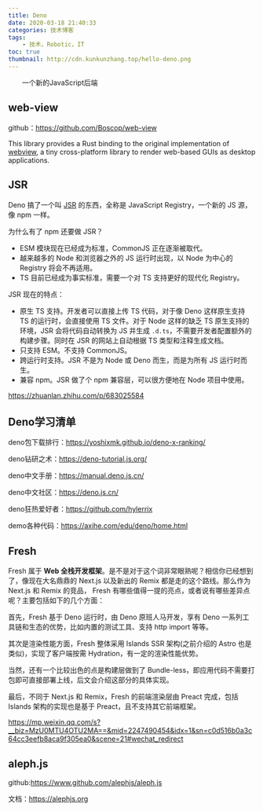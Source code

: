 ```yaml
---
title: Deno
date: 2020-03-18 21:40:33
categories: 技术博客
tags:
    - 技术，Robotic，IT
toc: true
thumbnail: http://cdn.kunkunzhang.top/hello-deno.png
---
```


　　一个新的JavaScript后端

<!--more-->



## web-view

github：https://github.com/Boscop/web-view

This library provides a Rust binding to the original implementation of [webview](https://github.com/zserge/webview), a tiny cross-platform library to render web-based GUIs as desktop applications.



## JSR

Deno 搞了一个叫 [JSR](https://link.zhihu.com/?target=https%3A//jsr.io/) 的东西，全称是 JavaScript Registry，一个新的 JS 源，像 npm 一样。

为什么有了 npm 还要做 JSR？

- ESM 模块现在已经成为标准，CommonJS 正在逐渐被取代。
- 越来越多的 Node 和浏览器之外的 JS 运行时出现，以 Node 为中心的 Registry 将会不再适用。
- TS 目前已经成为事实标准，需要一个对 TS 支持更好的现代化 Registry。

JSR 现在的特点：

- 原生 TS 支持。开发者可以直接上传 TS 代码，对于像 Deno 这样原生支持 TS 的运行时，会直接使用 TS 文件。对于 Node 这样的缺乏 TS 原生支持的环境，JSR 会将代码自动转换为 JS 并生成 `.d.ts`，不需要开发者配置额外的构建步骤。同时在 JSR 的网站上自动根据 TS 类型和注释生成文档。
- 只支持 ESM。不支持 CommonJS。
- 跨运行时支持。JSR 不是为 Node 或 Deno 而生，而是为所有 JS 运行时而生。
- 兼容 npm。JSR 做了个 npm 兼容层，可以很方便地在 Node 项目中使用。

https://zhuanlan.zhihu.com/p/683025584

## Deno学习清单

deno包下载排行：https://yoshixmk.github.io/deno-x-ranking/

deno钻研之术：https://deno-tutorial.js.org/

deno中文手册：https://manual.deno.js.cn/

deno中文社区：https://deno.js.cn/

deno狂热爱好者：https://github.com/hylerrix

demo各种代码：https://axihe.com/edu/deno/home.html



## Fresh

Fresh 属于 **Web 全栈开发框架**。是不是对于这个词非常眼熟呢？相信你已经想到了，像现在大名鼎鼎的 Next.js 以及新出的 Remix 都是走的这个路线。那么作为 Next.js 和 Remix 的竞品， Fresh 有哪些值得一提的亮点，或者说有哪些差异点呢？主要包括如下的几个方面：

首先，Fresh 基于 Deno 运行时，由 Deno 原班人马开发，享有 Deno 一系列工具链和生态的优势，比如内置的测试工具、支持 http import 等等。

其次是渲染性能方面，Fresh 整体采用 Islands SSR 架构(之前介绍的 Astro 也是类似)，实现了客户端按需 Hydration，有一定的渲染性能优势。

当然，还有一个比较出色的点是构建层做到了 Bundle-less，即应用代码不需要打包即可直接部署上线，后文会介绍这部分的具体实现。

最后，不同于 Next.js 和 Remix，Fresh 的前端渲染层由 Preact 完成，包括 Islands 架构的实现也是基于 Preact，且不支持其它前端框架。



https://mp.weixin.qq.com/s?__biz=MzU0MTU4OTU2MA==&mid=2247490454&idx=1&sn=c0d516b0a3c64cc3eefb8aca9f305ea0&scene=21#wechat_redirect

## aleph.js



github:https://www.github.com/alephjs/aleph.js

文档：https://alephjs.org